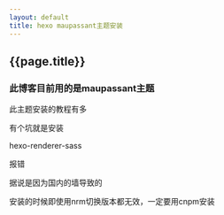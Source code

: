 ```yaml
---
layout: default
title: hexo maupassant主题安装
---
```


## {{page.title}}

### 此博客目前用的是maupassant主题

此主题安装的教程有多

有个坑就是安装

hexo-renderer-sass 

报错

据说是因为国内的墙导致的

安装的时候即使用nrm切换版本都无效，一定要用cnpm安装


